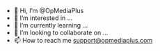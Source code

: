 - 👋 Hi, I’m @OpMediaPlus
- 👀 I’m interested in ...
- 🌱 I’m currently learning ...
- 💞️ I’m looking to collaborate on ...
- 📫 How to reach me support@opmediaplus.com

<!---
OpMediaPlus/OpMediaPlus is a ✨ special ✨ repository because its `README.md` (this file) appears on your GitHub profile.
You can click the Preview link to take a look at your changes.
--->
